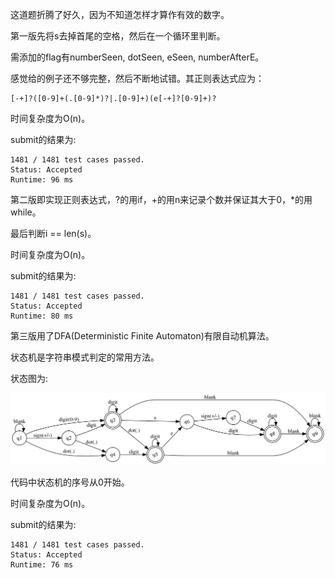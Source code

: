 这道题折腾了好久，因为不知道怎样才算作有效的数字。

第一版先将s去掉首尾的空格，然后在一个循环里判断。

需添加的flag有numberSeen, dotSeen, eSeen, numberAfterE。

感觉给的例子还不够完整，然后不断地试错。其正则表达式应为：

    [-+]?([0-9]+(.[0-9]*)?|.[0-9]+)(e[-+]?[0-9]+)?

时间复杂度为O(n)。

submit的结果为:
```
1481 / 1481 test cases passed.
Status: Accepted
Runtime: 96 ms
```

第二版即实现正则表达式，?的用if，+的用n来记录个数并保证其大于0，*的用while。

最后判断i == len(s)。

时间复杂度为O(n)。

submit的结果为:
```
1481 / 1481 test cases passed.
Status: Accepted
Runtime: 80 ms
```

第三版用了DFA(Deterministic Finite Automaton)有限自动机算法。

状态机是字符串模式判定的常用方法。

状态图为:

![valid_number_dfa](valid_number_dfa.svg)

代码中状态机的序号从0开始。

时间复杂度为O(n)。

submit的结果为:
```
1481 / 1481 test cases passed.
Status: Accepted
Runtime: 76 ms
```
